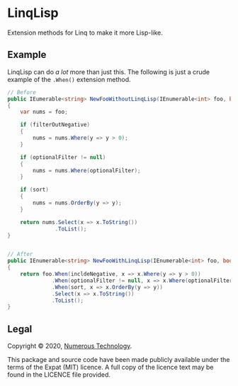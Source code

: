 # LinqLisp

Extension methods for Linq to make it more Lisp-like.


## Example

LinqLisp can do _a lot_ more than just this.  The following is just a crude
example of the `.When()` extension method.

```cs
// Before
public IEumerable<string> NewFooWithoutLinqLisp(IEnumerable<int> foo, bool filterOutNegative = false, Func<int, bool> optionalFilter = null, bool sort = true)
{
    var nums = foo;

    if (filterOutNegative)
    {
        nums = nums.Where(y => y > 0);
    }

    if (optionalFilter != null)
    {
        nums = nums.Where(optionalFilter);
    }

    if (sort)
    {
        nums = nums.OrderBy(y => y);
    }

    return nums.Select(x => x.ToString())
               .ToList();
}


// After
public IEnumerable<string> NewFooWithLinqLisp(IEnumerable<int> foo, bool filterOutNegative = false, Func<int, bool> optionalFilter = null, bool sort = true)
{
    return foo.When(incldeNegative, x => x.Where(y => y > 0))
              .When(optionalFilter != null, x => x.Where(optionalFilter))
              .When(sort, x => x.OrderBy(y => y))
              .Select(x => x.ToString())
              .ToList();
}
```


## Legal

Copyright © 2020, [Numerous Technology](https://numerous.app/).

This package and source code have been made publicly available under the terms
of the Expat (MIT) licence.  A full copy of the licence text may be found in
the LICENCE file provided.